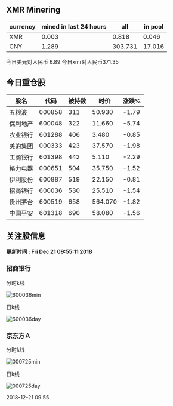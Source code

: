 ## XMR Minering

|currency|mined in last 24 hours|all|in pool|
|---|---|---|---|
|XMR|0.003|0.818|0.046|
|CNY|1.289|303.731|17.016|

今日美元对人民币 6.89	今日xmr对人民币371.35


## 今日重仓股 

|股名|代码|被持数|时价|涨跌%|
|---|---|---|---|---|
|五粮液|000858|311|50.930|-1.79|
|保利地产|600048|322|11.660|-5.74|
|农业银行|601288|406|3.480|-0.85|
|美的集团|000333|423|37.570|-1.98|
|工商银行|601398|442|5.110|-2.29|
|格力电器|000651|504|35.750|-1.52|
|伊利股份|600887|519|22.150|-0.81|
|招商银行|600036|530|25.510|-1.54|
|贵州茅台|600519|658|564.070|-1.82|
|中国平安|601318|690|58.080|-1.56|

## 关注股信息
**更新时间 : Fri Dec 21 09:55:11 2018**
### 招商银行 
分时k线

![600036min](http://image.sinajs.cn/newchart/min/n/sh600036.gif)

日k线

![600036day](http://image.sinajs.cn/newchart/daily/n/sh600036.gif)

### 京东方Ａ 
分时k线

![000725min](http://image.sinajs.cn/newchart/min/n/sz000725.gif)

日k线

![000725day](http://image.sinajs.cn/newchart/daily/n/sz000725.gif)

2018-12-21 09:55